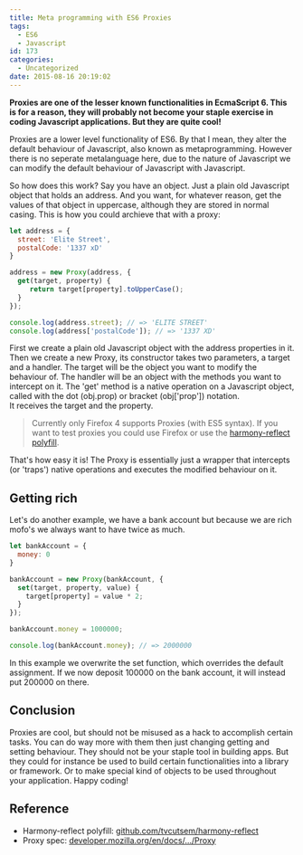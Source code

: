 ```yaml
---
title: Meta programming with ES6 Proxies
tags:
  - ES6
  - Javascript
id: 173
categories:
  - Uncategorized
date: 2015-08-16 20:19:02
---
```


**Proxies are one of the lesser known functionalities in EcmaScript 6\. This is for a reason, they will probably not become your staple exercise in coding Javascript applications. But they are quite cool!**

<!-- more -->

Proxies are a lower level functionality of ES6. By that I mean, they alter the default behaviour of Javascript, also known as metaprogramming. However there is no seperate metalanguage here, due to the nature of Javascript we can modify the default behaviour of Javascript with Javascript.

So how does this work? Say you have an object. Just a plain old Javascript object that holds an address. And you want, for whatever reason, get the values of that object in uppercase, although they are stored in normal casing. This is how you could archieve that with a proxy:

```javascript
let address = {
  street: 'Elite Street',
  postalCode: '1337 xD'
}

address = new Proxy(address, {
  get(target, property) {
     return target[property].toUpperCase();
  }
});

console.log(address.street); // => 'ELITE STREET'
console.log(address['postalCode']); // => '1337 XD'
```

First we create a plain old Javascript object with the address properties in it. Then we create a new Proxy, its constructor takes two parameters, a target and a handler. The target will be the object you want to modify the behaviour of. The handler will be an object with the methods you want to intercept on it. The 'get' method is a native operation on a Javascript object, called with the dot (obj.prop) or bracket (obj['prop']) notation. It receives the target and the property.

> Currently only Firefox 4 supports Proxies (with ES5 syntax). If you want to test proxies you could use Firefox or use the [harmony-reflect polyfill](https://github.com/tvcutsem/harmony-reflect).

That's how easy it is! The Proxy is essentially just a wrapper that intercepts (or 'traps') native operations and executes the modified behaviour on it.

## Getting rich

Let's do another example, we have a bank account but because we are rich mofo's we always want to have twice as much.

```javascript
let bankAccount = {
  money: 0
}

bankAccount = new Proxy(bankAccount, {
  set(target, property, value) {
    target[property] = value * 2;
  }
});

bankAccount.money = 1000000;

console.log(bankAccount.money); // => 2000000
```

In this example we overwrite the set function, which overrides the default assignment. If we now deposit 100000 on the bank account, it will instead put 200000 on there.


## Conclusion

Proxies are cool, but should not be misused as a hack to accomplish certain tasks. You can do way more with them then just changing getting and setting behaviour. They should not be your staple tool in building apps. But they could for instance be used to build certain functionalities into a library or framework. Or to make special kind of objects to be used throughout your application. Happy coding!

## Reference

*   Harmony-reflect polyfill: [github.com/tvcutsem/harmony-reflect](https://github.com/tvcutsem/harmony-reflect)
*   Proxy spec: [developer.mozilla.org/en/docs/.../Proxy](https://developer.mozilla.org/en/docs/Web/JavaScript/Reference/Global_Objects/Proxy)
